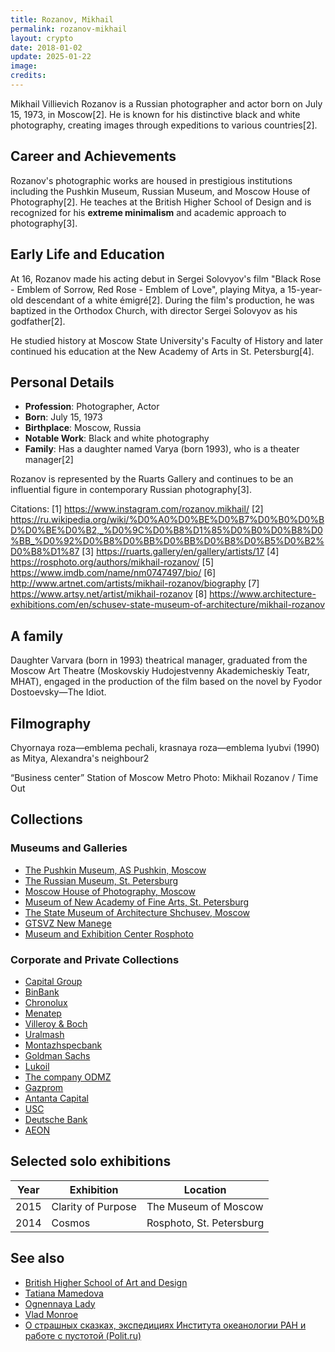 ```yaml
---
title: Rozanov, Mikhail
permalink: rozanov-mikhail
layout: crypto
date: 2018-01-02
update: 2025-01-22
image:
credits:
---
```


Mikhail Villievich Rozanov is a Russian photographer and actor born on July 15, 1973, in Moscow[2]. He is known for his distinctive black and white photography, creating images through expeditions to various countries[2].

## Career and Achievements

Rozanov's photographic works are housed in prestigious institutions including the Pushkin Museum, Russian Museum, and Moscow House of Photography[2]. He teaches at the British Higher School of Design and is recognized for his **extreme minimalism** and academic approach to photography[3].

## Early Life and Education

At 16, Rozanov made his acting debut in Sergei Solovyov's film "Black Rose - Emblem of Sorrow, Red Rose - Emblem of Love", playing Mitya, a 15-year-old descendant of a white émigré[2]. During the film's production, he was baptized in the Orthodox Church, with director Sergei Solovyov as his godfather[2].

He studied history at Moscow State University's Faculty of History and later continued his education at the New Academy of Arts in St. Petersburg[4].

## Personal Details

- **Profession**: Photographer, Actor
- **Born**: July 15, 1973
- **Birthplace**: Moscow, Russia
- **Notable Work**: Black and white photography
- **Family**: Has a daughter named Varya (born 1993), who is a theater manager[2]

Rozanov is represented by the Ruarts Gallery and continues to be an influential figure in contemporary Russian photography[3].

Citations:
[1] https://www.instagram.com/rozanov.mikhail/
[2] https://ru.wikipedia.org/wiki/%D0%A0%D0%BE%D0%B7%D0%B0%D0%BD%D0%BE%D0%B2,_%D0%9C%D0%B8%D1%85%D0%B0%D0%B8%D0%BB_%D0%92%D0%B8%D0%BB%D0%BB%D0%B8%D0%B5%D0%B2%D0%B8%D1%87
[3] https://ruarts.gallery/en/gallery/artists/17
[4] https://rosphoto.org/authors/mikhail-rozanov/
[5] https://www.imdb.com/name/nm0747497/bio/
[6] http://www.artnet.com/artists/mikhail-rozanov/biography
[7] https://www.artsy.net/artist/mikhail-rozanov
[8] https://www.architecture-exhibitions.com/en/schusev-state-museum-of-architecture/mikhail-rozanov

## A family

Daughter Varvara (born in 1993) theatrical manager, graduated from the Moscow Art Theatre (Moskovskiy Hudojestvenny Akademicheskiy Teatr, МHАТ), engaged in the production of the film based on the novel by Fyodor Dostoevsky—The Idiot.

## Filmography

Chyornaya roza—emblema pechali, krasnaya roza—emblema lyubvi (1990) as Mitya, Alexandra's neighbour2

“Business center” Station of Moscow Metro
Photo: Mikhail Rozanov / Time Out

## Collections  

### Museums and Galleries  
+ [The Pushkin Museum, AS Pushkin, Moscow](pushkin-museum)  
+ [The Russian Museum, St. Petersburg](russian-museum)  
+ [Moscow House of Photography, Moscow](moscow-house-of-photography)  
+ [Museum of New Academy of Fine Arts, St. Petersburg](new-academy-fine-arts)  
+ [The State Museum of Architecture Shchusev, Moscow](shchusev-museum)  
+ [GTSVZ New Manege](gtsvz-new-manege)  
+ [Museum and Exhibition Center Rosphoto](rosphoto)  

### Corporate and Private Collections  
+ [Capital Group](capital-group)  
+ [BinBank](binbank)  
+ [Chronolux](chronolux)  
+ [Menatep](menatep)  
+ [Villeroy & Boch](villeroy-boch)  
+ [Uralmash](uralmash)  
+ [Montazhspecbank](montazhspecbank)  
+ [Goldman Sachs](goldman-sachs)  
+ [Lukoil](lukoil)  
+ [The company ODMZ](odmz)  
+ [Gazprom](gazprom)  
+ [Antanta Capital](antanta-capital)  
+ [USC](usc)  
+ [Deutsche Bank](deutsche-bank)  
+ [AEON](aeon)  

## Selected solo exhibitions

| Year  | Exhibition            | Location                  |
|-------|----------------------|---------------------------|
| 2015  | Clarity of Purpose   | The Museum of Moscow      |
| 2014  | Cosmos              | Rosphoto, St. Petersburg  |


## See also

+ [British Higher School of Art and Design](index)
+ [Tatiana Mamedova](index)
+ [Ognennaya Lady](index)
+ [Vlad Monroe](index)
+ [О страшных сказках, экспедициях Института океанологии РАН и работе с пустотой (Polit.ru)](http://polit.ru/article/2013/06/21/ps_rozanov/?fbclid=IwAR0YTMoIXIBwyIPeWZ18hxq9-1F0c0U4sCJKIDyaV32U_1pEAoKAuKPgA9M)
